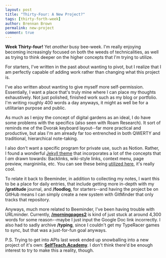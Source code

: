 ```yaml
---
layout: post
title: "Thirty-Four: A New Project?"
tags: [thirty-forth-week]
author: Brennan Brown
permalink: new-project
comment: true
---
```


**Week Thirty-four!** Yet *another* busy bee-week. I'm really enjoying becoming increasingly focused on both the weeds of technicalities, as well as trying to think deeper on the higher concepts that I'm trying to utilize.

For starters, I've written in the past about wanting to pivot, but I realize that I am perfectly capable of adding work rather than changing what this project is.

I've also written about wanting to give myself more self-permission. Essentially, I want a place that's truly mine where I can place my thoughts exhaustively. Not just polished, finished work such as my blog or portfolio. I'm writing roughly 400 words a day anyways, it might as well be for a utilitarian purpose and public.

As much as I enjoy the concept of digital gardens as an ideal, I do have some problems with the specifics (also seen with Roam Research). It sort of reminds me of the Dvorak keyboard layout--far more practical and productive, but alas I'm am already far too entrenched in both QWERTY and traditional, hierarchical note-taking. 

I also don't want a specific program for private use, such as Notion. Rather, I found a wonderful [Jekyll theme](https://github.com/raghuveerdotnet/simply-jekyll) that incorporates a lot of the concepts that I *am* drawn towards: Backlinks, wiki-style links, context menu, page preview, margininlia, etc. You can see these being [utilized here](https://simply-jekyll.netlify.app/posts/exploring-the-features-of-simply-jekyll), it's really cool.

To relate it back to Beeminder, in addition to collecting my notes, I want this to be a place for daily entries, that include getting more in-depth with my **/gratitude** journal, and **/foodlog**, for starters--and having the project be on GitHub means I can simply create a new system with GitMinder that only tracks that repository.

Anyways, much more related to Beeminder, I've been having trouble with URLminder. Currently, [**/morningpages2**](https://beeminder.com/brennanbrown/mornning-pages2) is kind of just stuck at around 4,300 words for some reason--maybe I just input the Google Doc link incorrectly. I also had to sadly archive **/typing**, since I couldn't get my TypeRacer games to sync, but that was a just-for-fun goal anyways.

P.S. Trying to get into APIs last week ended up snowballing into a new project of it's own: [**SelfTeach.Academy**](https://selfteach.academy/). I don't think there'd be enough interest to try to make this a reality, though.
